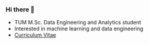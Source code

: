 ### Hi there 👋

* TUM M.Sc. Data Engineering and Analytics student
* Interested in machine learning and data engineering
* [Curriculum Vitae](https://github.com/ctom2/curriculum-vitae)
